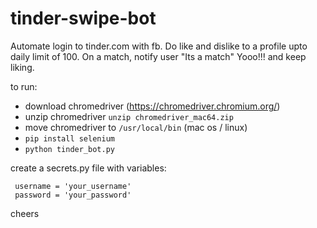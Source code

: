 # tinder-swipe-bot

Automate login to tinder.com with fb. Do like and dislike to a profile upto daily limit of 100. 
On a match, notify user "Its a match" Yooo!!! and keep liking. 



to run:
 - download chromedriver (https://chromedriver.chromium.org/)
 - unzip chromedriver `unzip chromedriver_mac64.zip`
 - move chromedriver to `/usr/local/bin` (mac os / linux)
 - `pip install selenium`
 - `python tinder_bot.py`

create a secrets.py file with variables:
``` 
 username = 'your_username'
 password = 'your_password'
```


cheers
